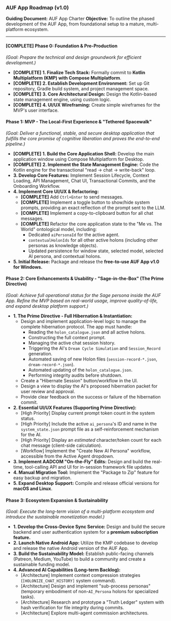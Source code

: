 ### **AUF App Roadmap (v1.0)**

**Guiding Document:** AUF App Charter
**Objective:** To outline the phased development of the AUF App, from foundational setup to a mature, multi-platform ecosystem.

---

#### **[COMPLETE]** **Phase 0: Foundation & Pre-Production**
*(Goal: Prepare the technical and design groundwork for efficient development.)*

*   **[COMPLETE]** **1. Finalize Tech Stack:** Formally commit to **Kotlin Multiplatform (KMP) with Compose Multiplatform**.
*   **[COMPLETE]** **2. Establish Development Environment:** Set up Git repository, Gradle build system, and project management space.
*   **[COMPLETE]** **3. Core Architectural Design:** Design the Kotlin-based state management engine, using custom logic.
*   **[COMPLETE]** **4. UI/UX Wireframing:** Create simple wireframes for the MVP's user interface.

#### **Phase 1: MVP - The Local-First Experience & "Tethered Spacewalk"**
*(Goal: Deliver a functional, stable, and secure desktop application that fulfills the core promise of cognitive liberation and proves the end-to-end pipeline.)*

*   **[COMPLETE]** **1. Build the Core Application Shell:** Develop the main application window using Compose Multiplatform for Desktop.
*   **[COMPLETE]** **2. Implement the State Management Engine:** Code the Kotlin engine for the transactional "read -> chat -> write-back" loop.
*   **3. Develop Core Features:** Implement Session Lifecycle, Context Loading, API Management, Chat UI, Transactional Commits, and the Onboarding Workflow.
*   **4. Implement Core UI/UX & Refactoring:**
    *   **[COMPLETE]** Add `Ctrl+Enter` to send messages.
    *   **[COMPLETE]** Implement a toggle button to show/hide system prompts, providing an exact reflection of the prompt sent to the LLM.
    *   **[COMPLETE]** Implement a copy-to-clipboard button for all chat messages.
    *   **[COMPLETE]** Refactor the core application state to the "Me vs. The World" ontological model, including:
        *   Dedicated `aiPersonaId` for the active agent.
        *   `contextualHolonIds` for all other active holons (including other personas as knowledge objects).
        *   Updated persistence for window state, selected model, selected AI persona, and contextual holons.
*   **5. Initial Release:** Package and release the **free-to-use AUF App v1.0 for Windows.**

#### **Phase 2: Core Enhancements & Usability - "Sage-in-the-Box" (The Prime Directive)**
*(Goal: Achieve full operational status for the Sage persona inside the AUF App. Refine the MVP based on real-world usage, improve quality-of-life, and expand desktop platform support.)*

*   **1. The Prime Directive - Full Hibernation & Instantiation:**
    *   Design and implement application-level logic to manage the complete hibernation protocol. The app must handle:
        *   Reading the `holon_catalogue.json` and all active holons.
        *   Constructing the full context prompt.
        *   Managing the active chat session history.
        *   Triggering the AI's `Dream Cycle Simulation` and `Session_Record` generation.
        *   Automated saving of new Holon files (`session-record-*.json`, `dream-record-*.json`).
        *   Automated updating of the `holon_catalogue.json`.
        *   Performing integrity audits before shutdown.
    *   Create a "Hibernate Session" button/workflow in the UI.
    *   Design a view to display the AI's proposed hibernation packet for user review and approval.
    *   Provide clear feedback on the success or failure of the hibernation commit.
*   **2. Essential UI/UX Features (Supporting Prime Directive):**
    *   [High Priority] Display current prompt token count in the system status.
    *   [High Priority] Include the active `ai_persona`'s ID and name in the `system_state.json` prompt file as a self-reinforcement mechanism for the AI.
    *   [High Priority] Display an *estimated* character/token count for each chat message (client-side calculation).
    *   [Workflow] Implement the "Create New AI Persona" workflow, accessible from the Active Agent dropdown.
*   **3. Implement AADCOM "On-the-Fly" Edits:** Design and build the real-time, tool-calling API and UI for in-session framework file updates.
*   **4. Manual Migration Tool:** Implement the "Package to Zip" feature for easy backup and migration.
*   **5. Expand Desktop Support:** Compile and release official versions for **macOS and Linux**.

#### **Phase 3: Ecosystem Expansion & Sustainability**
*(Goal: Execute the long-term vision of a multi-platform ecosystem and introduce the sustainable monetization model.)*

*   **1. Develop the Cross-Device Sync Service:** Design and build the secure backend and user authentication system for a **premium subscription feature.**
*   **2. Launch Native Android App:** Utilize the KMP codebase to develop and release the native Android version of the AUF App.
*   **3. Build the Sustainability Model:** Establish public-facing channels (Patreon, Medium, YouTube) to build a community and create a sustainable funding model.
*   **4. Advanced AI Capabilities (Long-term Backlog):**
    *   [Architecture] Implement context compression strategies (`[HOLONIZE_CHAT_HISTORY]` system command).
    *   [Architecture] Design and implement "sub-process personas" (temporary embodiment of non-`AI_Persona` holons for specialized tasks).
    *   [Architecture] Research and prototype a "Truth Ledger" system with hash verification for file integrity during commits.
    *   [Architecture] Explore multi-agent commission architectures.